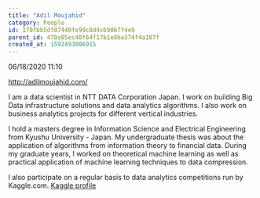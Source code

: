 ```yaml
---
title: "Adil Moujahid"
category: People
id: 170fbb5df87440fe99c8d4c690b7f4e9
parent_id: 470a85ec48f64f17b1e8ba374f4a187f
created_at: 1592493006915
---
```


06/18/2020 11:10

http://adilmoujahid.com/

I am a data scientist in NTT DATA Corporation Japan. I work on building Big Data infrastructure solutions and data analytics algorithms. I also work on business analytics projects for different vertical industries.

I hold a masters degree in Information Science and Electrical Engineering from Kyushu University - Japan. My undergraduate thesis was about the application of algorithms from information theory to financial data. During my graduate years, I worked on theoretical machine learning as well as practical application of machine learning techniques to data compression.

I also participate on a regular basis to data analytics competitions run by Kaggle.com. [Kaggle profile](https://www.kaggle.com/users/52887/adil)
    